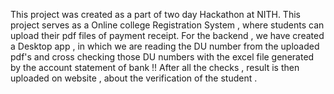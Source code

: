 This project was created as a part of two day Hackathon at NITH. This project serves as a Online college Registration System , where students can upload their pdf files of payment receipt.
For the backend , we have created a Desktop app , in which we are reading the  DU number from the uploaded pdf's and cross checking those DU numbers with the excel file generated by the account statement of bank !! 
After all the checks , result is then uploaded on website , about the verification of the student .
